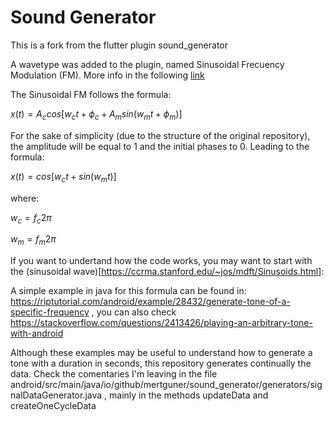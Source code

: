 # Sound Generator

This is a fork from the flutter plugin sound_generator

A wavetype was added to the plugin, named Sinusoidal Frecuency Modulation (FM). More info in the following [link](https://ccrma.stanford.edu/~jos/st/Sinusoidal_Frequency_Modulation_FM.html)

The Sinusoidal FM follows the formula:

$x(t) = A_c cos[w_c t + \phi_c + A_m sin(w_m t + \phi_m)]$

For the sake of simplicity (due to the structure of the original repository), the amplitude will be equal to 1 and the initial phases to 0. Leading to the formula:

$x(t) = cos[w_c t + sin(w_m t)]$

where:

$w_c = f_c 2 \pi$

$w_m = f_m 2 \pi$

If you want to undertand how the code works, you may want to start with the (sinusoidal wave)[https://ccrma.stanford.edu/~jos/mdft/Sinusoids.html]:

A simple example in java for this formula can be found in: https://riptutorial.com/android/example/28432/generate-tone-of-a-specific-frequency , you can also check https://stackoverflow.com/questions/2413426/playing-an-arbitrary-tone-with-android

Although these examples may be useful to understand how to generate a tone with a duration in seconds, this repository generates continually the data.
Check the comentaries I'm leaving in the file android/src/main/java/io/github/mertguner/sound_generator/generators/signalDataGenerator.java , mainly in the methods updateData and createOneCycleData
